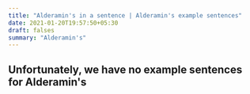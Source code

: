 ```yaml
---
title: "Alderamin's in a sentence | Alderamin's example sentences"
date: 2021-01-20T19:57:50+05:30
draft: falses
summary: "Alderamin's"
---
```

## Unfortunately, we have no example sentences for Alderamin's                 
